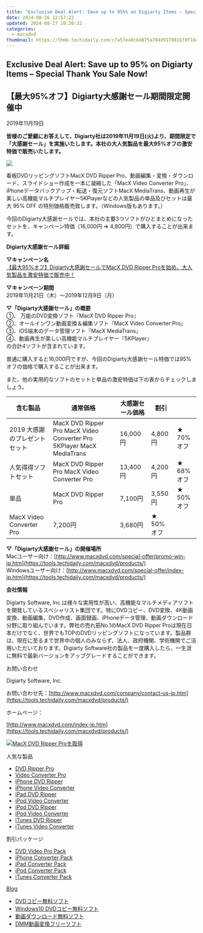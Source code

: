 ```yaml
---
title: "Exclusive Deal Alert: Save up to 95%% on Digiarty Items – Special Thank You Sale Now!"
date: 2024-08-26 12:57:22
updated: 2024-08-27 10:20:22
categories:
  - macxdvd
thumbnail: https://thmb.techidaily.com/c7a57ea0c6d875a784d917881bf9f1dac3c811b03454856c62819bb5612b0808.jpg
---
```


## Exclusive Deal Alert: Save up to 95% on Digiarty Items – Special Thank You Sale Now!

## 【最大95%オフ】Digiarty大感謝セール期間限定開催中

2019年11月19日

**皆様のご愛顧にお答えして、Digiarty社は2019年11月19日(火)より、期間限定で「大感謝セール」を実施いたします。本社の大人気製品を最大95%オフの激安特価で販売いたします。**

![](https://www.macxdvd.com/press-room/image/macxdvd-2019-special-sale-jp.jpg)

看板DVDリッピングソフトMacX DVD Ripper Pro、動画編集・変換・ダウンロード、スライドショー作成を一本に凝縮した「MacX Video Converter Pro」、iPhoneデータバックアップ・転送・復元ソフトMacX MediaTrans、動画再生が美しい高機能マルチプレイヤー5KPlayerなどの人気製品の単品及びセットは最大 95% OFF の特別価格販売致します。（Windows版もあります。）

今回のDigiarty大感謝セールでは、本社の主要3つソフトがひとまとめになったセットを、キャンペーン特価（16,000円 ⇒ 4,800円）で購入することが出来ます。

**Digiarty大感謝セール詳細**

**▽キャンペーン名**  
[【最大95%オフ】Digiarty大感謝セールでMacX DVD Ripper Proを始め、大人気製品を激安特価で販売中！](https://tools.techidaily.com/macxdvd/products/)

**▽キャンペーン期間**  
 2019年11月21日（木）～2019年12月9日（月）

**▽「Digiarty大感謝セール」の概要**  
 ①、 万能のDVD変換ソフト『MacX DVD Ripper Pro』  
②、オールインワン動画変換＆編集ソフト『MacX Video Converter Pro』  
③、iOS端末のデータ管理ソフト『MacX MediaTrans』  
④、動画再生が美しい高機能マルチプレイヤー『5KPlayer』  
の合計4ソフトが含まれています。

普通に購入すると16,000円ですが、今回のDigiarty大感謝セール特価では95%オフの価格で購入することが出来ます。

また、他の実用的なソフトのセットと単品の激安特価は下の表からチェックしましょう。

| 含む製品                     | 通常価格                                                                  | 大感謝セール価格 | 割引      |         |
| ------------------------ | --------------------------------------------------------------------- | -------- | ------- | ------- |
| 2019 大感謝のプレゼントセット        | MacX DVD Ripper Pro MacX Video Converter Pro 5KPlayer MacX MediaTrans | 16,000円  | 4,800円  | ★ 70%オフ |
| 人気得得ソフトセット               | MacX DVD Ripper Pro MacX Video Converter Pro                          | 13,400円  | 4,200円  | ★ 68%オフ |
| 単品                       | MacX DVD Ripper Pro                                                   | 7,100円   | 3,550円  | ★ 50%オフ |
| MacX Video Converter Pro | 7,200円                                                                | 3,680円   | ★ 50%オフ |         |

**▽「Digiarty大感謝セール」の開催場所**  
 Macユーザー向け：[http://www.macxdvd.com/special-offer/promo-win-jp.htm](https://tools.techidaily.com/macxdvd/products/)  
 Windowsユーザー向け：[http://www.macxdvd.com/special-offer/index-jp.htm](https://tools.techidaily.com/macxdvd/products/) 

  
**会社情報**

Digiarty Software, Inc.は様々な実用性が高い、高機能なマルチメディアソフトを開発しているスペシャリスト集団です。特にDVDコピー、DVD変換、4K動画変換、動画編集、DVD作成、画面録画、iPhoneデータ管理、動画ダウンロード分野に取り組んでいます。弊社の売れ筋No.1のMacX DVD Ripper Proは現在日本だけでなく、世界でもTOPのDVDリッピングソフトになっています。製品群は、現在に至るまで世界中の個人のみならず、法人、政府機関、学術機関でご活用いただいております。Digiarty Software社の製品を一度購入したら、一生涯に無料で最新バージョンをアップグレードすることができます。

お問い合わせ

Digiarty Software, Inc.

お問い合わせ先：[http://www.macxdvd.com/company/contact-us-jp.htm](https://tools.techidaily.com/macxdvd/products/) 

ホームページ：

[http://www.macxdvd.com/index-jp.htm](https://tools.techidaily.com/macxdvd/products/) 

[![MacX DVD Ripper Proを取得](https://www.macxdvd.com/press-room/../banner/200-jp.png)](https://tools.techidaily.com/macxdvd/products/) 

人気な製品

* [DVD Ripper Pro](https://tools.techidaily.com/macxdvd/products/)
* [Video Converter Pro](https://tools.techidaily.com/macxdvd/products/)
* [iPhone DVD Ripper](https://tools.techidaily.com/macxdvd/products/)
* [iPhone Video Converter](https://tools.techidaily.com/macxdvd/products/)
* [iPad DVD Ripper](https://tools.techidaily.com/macxdvd/products/)
* [iPod Video Converter](https://tools.techidaily.com/macxdvd/products/)
* [iPod DVD Ripper](https://tools.techidaily.com/macxdvd/products/)
* [iPod Video Converter](https://tools.techidaily.com/macxdvd/products/)
* [iTunes DVD Ripper](https://tools.techidaily.com/macxdvd/products/)
* [iTunes Video Converter](https://tools.techidaily.com/macxdvd/products/)

割引パッケージ

* [DVD Video Pro Pack](https://tools.techidaily.com/macxdvd/products/)
* [iPhone Converter Pack](https://tools.techidaily.com/macxdvd/products/)
* [iPad Converter Pack](https://tools.techidaily.com/macxdvd/products/)
* [iPod Converter Pack](https://tools.techidaily.com/macxdvd/products/)
* [iTunes Converter Pack](https://tools.techidaily.com/macxdvd/products/)

[Blog](https://tools.techidaily.com/macxdvd/products/)

* [DVDコピー無料ソフト](https://tools.techidaily.com/macxdvd/products/)
* [Windows10 DVDコピー無料ソフト](https://tools.techidaily.com/macxdvd/products/)
* [動画ダウンロード無料ソフト](https://tools.techidaily.com/macxdvd/products/)
* [DMM動画変換フリーソフト](https://tools.techidaily.com/macxdvd/products/)

<ins class="adsbygoogle"
     style="display:block"
     data-ad-format="autorelaxed"
     data-ad-client="ca-pub-7571918770474297"
     data-ad-slot="1223367746"></ins>



<ins class="adsbygoogle"
     style="display:block"
     data-ad-client="ca-pub-7571918770474297"
     data-ad-slot="8358498916"
     data-ad-format="auto"
     data-full-width-responsive="true"></ins>
